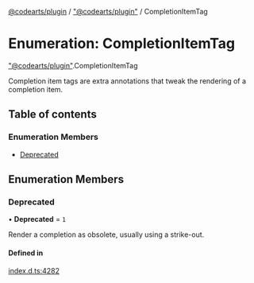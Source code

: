 [@codearts/plugin](../README.md) / ["@codearts/plugin"](../modules/_codearts_plugin_.md) / CompletionItemTag

# Enumeration: CompletionItemTag

["@codearts/plugin"](../modules/_codearts_plugin_.md).CompletionItemTag

Completion item tags are extra annotations that tweak the rendering of a completion
item.

## Table of contents

### Enumeration Members

- [Deprecated](codearts_plugin_.CompletionItemTag.md#deprecated)

## Enumeration Members

### Deprecated

• **Deprecated** = ``1``

Render a completion as obsolete, usually using a strike-out.

#### Defined in

[index.d.ts:4282](https://github.com/shuyaqian/cloudide-plugin-api/blob/3fbdd11/index.d.ts#L4282)
